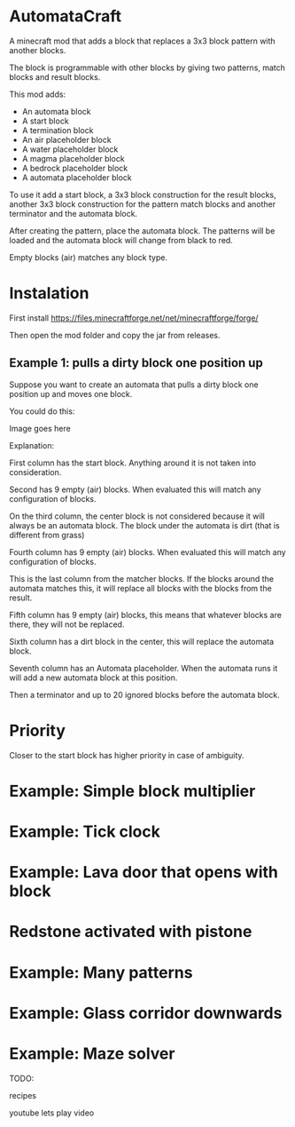 # AutomataCraft

A minecraft mod that adds a block that replaces a 3x3 block pattern with another blocks.

The block is programmable with other blocks by giving two patterns, 
match blocks and result blocks.

This mod adds:

- An automata block
- A start block
- A termination block
- An air placeholder block
- A water placeholder block
- A magma placeholder block
- A bedrock placeholder block
- A automata placeholder block

To use it add a start block, a 3x3 block construction for the result blocks, another 3x3 
block construction for the pattern match blocks and another terminator and 
the automata block.

After creating the pattern, place the automata block. The patterns will 
be loaded and the automata block will change from black to red.

Empty blocks (air) matches any block type.

# Instalation

First install https://files.minecraftforge.net/net/minecraftforge/forge/

Then open the mod folder and copy the jar from releases.

## Example 1: pulls a dirty block one position up

Suppose you want to create an automata that pulls a dirty block one position up and moves one block.

You could do this:

Image goes here
 
Explanation:

First column has the start block. Anything around it is not taken into consideration.

Second has 9 empty (air) blocks. When evaluated this will match any configuration of blocks.

On the third column, the center block is not considered because it will always be an automata block.
The block under the automata is dirt (that is different from grass)

Fourth column has 9 empty (air) blocks. When evaluated this will match any configuration of blocks.

This is the last column from the matcher blocks. If the blocks around the automata matches this, 
it will replace all blocks with the blocks from the result.

Fifth column has 9 empty (air) blocks, this means that whatever blocks are there, they will not be replaced.

Sixth column has a dirt block in the center, this will replace the automata block.

Seventh column has an Automata placeholder. When the automata runs it will add a new automata block at this position.

Then a terminator and up to 20 ignored blocks before the automata block.

# Priority

Closer to the start block has higher priority in case of ambiguity.

# Example: Simple block multiplier

# Example: Tick clock

# Example: Lava door that opens with block

# Redstone activated with pistone

# Example: Many patterns

# Example: Glass corridor downwards

# Example: Maze solver

TODO:

recipes

youtube lets play video